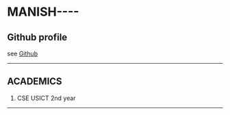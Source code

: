 # MANISH----
## Github profile
see [Github](https://github.com/manishyadavv)


----
## ACADEMICS
1. CSE USICT 2nd year

----




